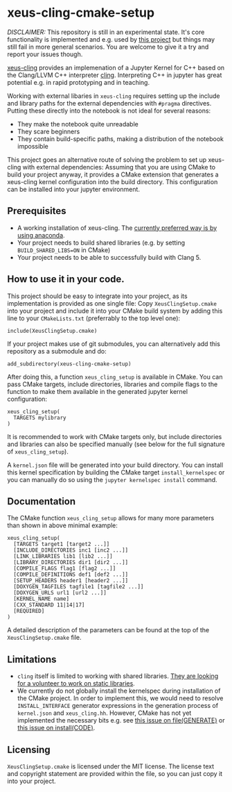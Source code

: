 # xeus-cling-cmake-setup

*DISCLAIMER:* This repository is still in an experimental state. It's core
functionality is implemented and e.g. used by [this project](https://github.com/dokempf/dune-jupyter-course/blob/master/dune/jupyter-kernel/CMakeLists.txt#L36) but things may still fail in more general
scenarios. You are welcome to give it a try and report your issues though.

[xeus-cling](https://github.com/jupyter-xeus/xeus-cling) provides an implemenation of a Jupyter Kernel
for C++ based on the Clang/LLVM C++ interpreter [cling](https://github.com/root-project/cling). Interpreting
C++ in jupyter has great potential e.g. in rapid prototyping and in teaching.

Working with external libaries in `xeus-cling` requires setting up the include and library paths
for the external dependencies with `#pragma` directives. Putting these directly into the notebook
is not ideal for several reasons:
* They make the notebook quite unreadable
* They scare beginners
* They contain build-specific paths, making a distribution of the notebook impossible

This project goes an alternative route of solving the problem to set up xeus-cling with external dependencies:
Assuming that you are using CMake to build your project anyway, it provides a CMake extension
that generates a xeus-cling kernel configuration into the build directory. This configuration can
be installed into your jupyter environment.

## Prerequisites

* A working installation of xeus-cling. The [currently preferred way is by using anaconda](https://github.com/jupyter-xeus/xeus-cling).
* Your project needs to build shared libraries (e.g. by setting `BUILD_SHARED_LIBS=ON` in CMake)
* Your project needs to be able to successfully build with Clang 5.

## How to use it in your code.

This project should be easy to integrate into your project, as its implementation is provided as one single file:
Copy `XeusClingSetup.cmake` into your project and include it into your
CMake build system by adding this line to your `CMakeLists.txt` (preferrably
to the top level one):

```
include(XeusClingSetup.cmake)
```

If your project makes use of git submodules, you can alternatively add this
repository as a submodule and do:

```
add_subdirectory(xeus-cling-cmake-setup)
```

After doing this, a function `xeus_cling_setup` is available in CMake. You can pass CMake targets,
include directories, libraries and compile flags to the function to make them available in the
generated jupyter kernel configuration:

```
xeus_cling_setup(
  TARGETS mylibrary
)
```

It is recommended to work with CMake targets only, but include directories and libraries can also
be specified manually (see below for the full signature of `xeus_cling_setup`).

A `kernel.json` file will be generated into your build directory. You can install
this kernel specification by building the CMake target `install_kernelspec` or you
can manually do so using the `jupyter kernelspec install` command.

## Documentation

The CMake function `xeus_cling_setup` allows for many more parameters than shown in above minimal example:

```
xeus_cling_setup(
  [TARGETS target1 [target2 ...]]
  [INCLUDE_DIRECTORIES inc1 [inc2 ...]]
  [LINK_LIBRARIES lib1 [lib2 ...]]
  [LIBRARY_DIRECTORIES dir1 [dir2 ...]]
  [COMPILE_FLAGS flag1 [flag2 ...]]
  [COMPILE_DEFINITIONS def1 [def2 ...]]
  [SETUP_HEADERS header1 [header2 ...]]
  [DOXYGEN_TAGFILES tagfile1 [tagfile2 ...]]
  [DOXYGEN_URLS url1 [url2 ...]]
  [KERNEL_NAME name]
  [CXX_STANDARD 11|14|17]
  [REQUIRED]
)
```

A detailed description of the parameters can be found at the top of the `XeusClingSetup.cmake` file.

## Limitations

* `cling` itself is limited to working with shared libraries. [They are looking for a volunteer to work on static libraries](https://github.com/root-project/cling/issues/280).
* We currently do not globally install the kernelspec during installation of the CMake project. In order to implement this, we would need to resolve `INSTALL_INTERFACE` generator expressions in the generation process of `kernel.json` and `xeus_cling.hh`. However, CMake has not yet implemented the necessary bits e.g. see [this issue on file(GENERATE)](https://gitlab.kitware.com/cmake/cmake/-/issues/17984) or [this issue on install(CODE)](https://gitlab.kitware.com/cmake/cmake/-/issues/15785).

## Licensing

`XeusClingSetup.cmake` is licensed under the MIT license. The license text and
copyright statement are provided within the file, so you can just copy it into
your project.
